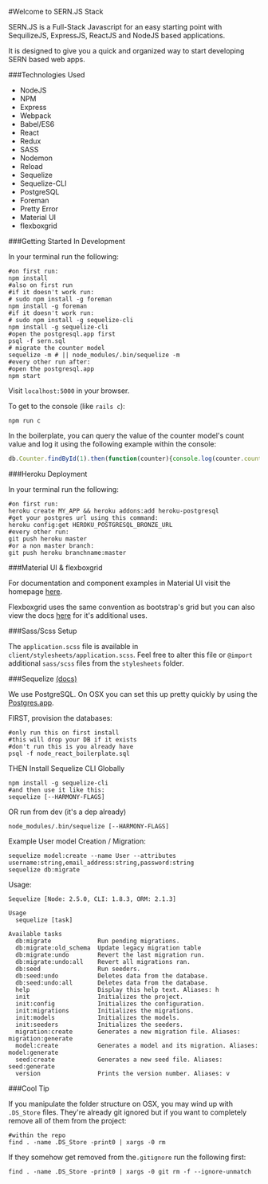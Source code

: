 #Welcome to SERN.JS Stack

SERN.JS is a Full-Stack Javascript for an easy starting point with SequilizeJS, ExpressJS, ReactJS and NodeJS based applications.

It is designed to give you a quick and organized way to start developing SERN based web apps.

###Technologies Used

  * NodeJS
  * NPM
  * Express
  * Webpack
  * Babel/ES6
  * React
  * Redux
  * SASS
  * Nodemon
  * Reload
  * Sequelize
  * Sequelize-CLI
  * PostgreSQL
  * Foreman
  * Pretty Error
  * Material UI
  * flexboxgrid

###Getting Started In Development

In your terminal run the following:

```shell
#on first run:
npm install
#also on first run
#if it doesn't work run:
# sudo npm install -g foreman
npm install -g foreman
#if it doesn't work run:
# sudo npm install -g sequelize-cli
npm install -g sequelize-cli
#open the postgresql.app first
psql -f sern.sql
# migrate the counter model
sequelize -m # || node_modules/.bin/sequelize -m
#every other run after:
#open the postgresql.app
npm start
```

Visit `localhost:5000` in your browser.

To get to the console (like `rails c`):

```
npm run c
```

In the boilerplate, you can query the value of the counter model's count value and log it
using the following example within the console:

```javascript
db.Counter.findById(1).then(function(counter){console.log(counter.count)})
```

###Heroku Deployment

In your terminal run the following:

```shell
#on first run:
heroku create MY_APP && heroku addons:add heroku-postgresql
#get your postgres url using this command:
heroku config:get HEROKU_POSTGRESQL_BRONZE_URL
#every other run:
git push heroku master
#or a non master branch:
git push heroku branchname:master
```

###Material UI & flexboxgrid

For documentation and component examples in Material UI visit the homepage [here](http://www.material-ui.com/#/).

Flexboxgrid uses the same convention as bootstrap's grid but you can also view the
docs [here](http://flexboxgrid.com/) for it's additional uses.


###Sass/Scss Setup

The `application.scss` file is available in `client/stylesheets/application.scss`.
Feel free to alter this file or `@import` additional `sass/scss` files from the
`stylesheets` folder.

###Sequelize [(docs)](https://github.com/sequelize/cli)

We use PostgreSQL. On OSX you can set this up pretty quickly by using the [Postgres.app](http://postgresapp.com/).

FIRST, provision the databases:

```shell
#only run this on first install
#this will drop your DB if it exists
#don't run this is you already have
psql -f node_react_boilerplate.sql
```

THEN Install Sequelize CLI Globally

```shell
npm install -g sequelize-cli
#and then use it like this:
sequelize [--HARMONY-FLAGS]
```

OR run from dev (it's a dep already)

```
node_modules/.bin/sequelize [--HARMONY-FLAGS]
```

Example User model Creation / Migration:

```
sequelize model:create --name User --attributes username:string,email_address:string,password:string
sequelize db:migrate
```

Usage:

```shell
Sequelize [Node: 2.5.0, CLI: 1.8.3, ORM: 2.1.3]

Usage
  sequelize [task]

Available tasks
  db:migrate             Run pending migrations.
  db:migrate:old_schema  Update legacy migration table
  db:migrate:undo        Revert the last migration run.
  db:migrate:undo:all    Revert all migrations ran.
  db:seed                Run seeders.
  db:seed:undo           Deletes data from the database.
  db:seed:undo:all       Deletes data from the database.
  help                   Display this help text. Aliases: h
  init                   Initializes the project.
  init:config            Initializes the configuration.
  init:migrations        Initializes the migrations.
  init:models            Initializes the models.
  init:seeders           Initializes the seeders.
  migration:create       Generates a new migration file. Aliases: migration:generate
  model:create           Generates a model and its migration. Aliases: model:generate
  seed:create            Generates a new seed file. Aliases: seed:generate
  version                Prints the version number. Aliases: v
```

###Cool Tip

If you manipulate the folder structure on OSX, you may wind up with `.DS_Store`
files. They're already git ignored but if you want to completely remove all of them from the project:

```shell
#within the repo
find . -name .DS_Store -print0 | xargs -0 rm
```

If they somehow get removed from the`.gitignore` run the following first:

```shell
find . -name .DS_Store -print0 | xargs -0 git rm -f --ignore-unmatch
```
